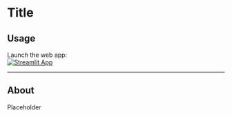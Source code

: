 # Title

## Usage
Launch the web app:  
[![Streamlit App](https://static.streamlit.io/badges/streamlit_badge_black_white.svg)](https://share.streamlit.io/takaogahara/moea-fpgen/main/run_app.py)

---

## About

Placeholder
